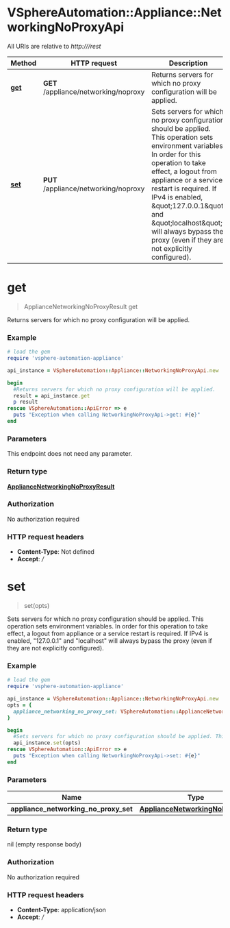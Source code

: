 # VSphereAutomation::Appliance::NetworkingNoProxyApi

All URIs are relative to *http:///rest*

Method | HTTP request | Description
------------- | ------------- | -------------
[**get**](NetworkingNoProxyApi.md#get) | **GET** /appliance/networking/noproxy | Returns servers for which no proxy configuration will be applied.
[**set**](NetworkingNoProxyApi.md#set) | **PUT** /appliance/networking/noproxy | Sets servers for which no proxy configuration should be applied. This operation sets environment variables. In order for this operation to take effect, a logout from appliance or a service restart is required. If IPv4 is enabled, \&quot;127.0.0.1\&quot; and \&quot;localhost\&quot; will always bypass the proxy (even if they are not explicitly configured).


# **get**
> ApplianceNetworkingNoProxyResult get

Returns servers for which no proxy configuration will be applied.

### Example
```ruby
# load the gem
require 'vsphere-automation-appliance'

api_instance = VSphereAutomation::Appliance::NetworkingNoProxyApi.new

begin
  #Returns servers for which no proxy configuration will be applied.
  result = api_instance.get
  p result
rescue VSphereAutomation::ApiError => e
  puts "Exception when calling NetworkingNoProxyApi->get: #{e}"
end
```

### Parameters
This endpoint does not need any parameter.

### Return type

[**ApplianceNetworkingNoProxyResult**](ApplianceNetworkingNoProxyResult.md)

### Authorization

No authorization required

### HTTP request headers

 - **Content-Type**: Not defined
 - **Accept**: */*



# **set**
> set(opts)

Sets servers for which no proxy configuration should be applied. This operation sets environment variables. In order for this operation to take effect, a logout from appliance or a service restart is required. If IPv4 is enabled, \"127.0.0.1\" and \"localhost\" will always bypass the proxy (even if they are not explicitly configured).

### Example
```ruby
# load the gem
require 'vsphere-automation-appliance'

api_instance = VSphereAutomation::Appliance::NetworkingNoProxyApi.new
opts = {
  appliance_networking_no_proxy_set: VSphereAutomation::ApplianceNetworkingNoProxySet.new # ApplianceNetworkingNoProxySet | 
}

begin
  #Sets servers for which no proxy configuration should be applied. This operation sets environment variables. In order for this operation to take effect, a logout from appliance or a service restart is required. If IPv4 is enabled, \"127.0.0.1\" and \"localhost\" will always bypass the proxy (even if they are not explicitly configured).
  api_instance.set(opts)
rescue VSphereAutomation::ApiError => e
  puts "Exception when calling NetworkingNoProxyApi->set: #{e}"
end
```

### Parameters

Name | Type | Description  | Notes
------------- | ------------- | ------------- | -------------
 **appliance_networking_no_proxy_set** | [**ApplianceNetworkingNoProxySet**](ApplianceNetworkingNoProxySet.md)|  | [optional] 

### Return type

nil (empty response body)

### Authorization

No authorization required

### HTTP request headers

 - **Content-Type**: application/json
 - **Accept**: */*



